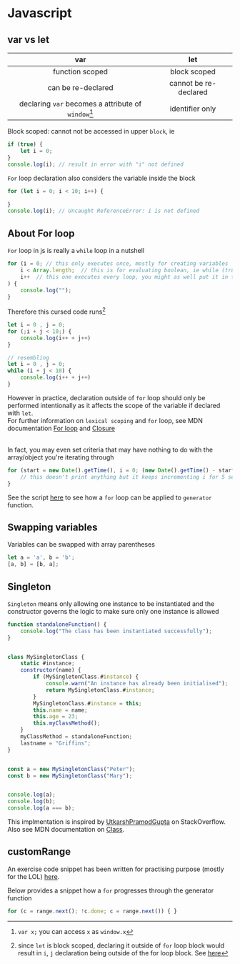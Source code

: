 # Javascript

## var vs let

|var|let|
|:---:|:---:|
|function scoped|block scoped|
|can be re-declared|cannot be re-declared|
| declaring `var` becomes a attribute of `window`[^2] | identifier only |

[^2]: `var x;` you can access `x` as `window.x`

Block scoped: cannot not be accessed in upper `block`, ie
```javascript
if (true) {
    let i = 0;
} 
console.log(i); // result in error with "i" not defined
```
`For` loop declaration also considers the variable inside the block
```javascript
for (let i = 0; i < 10; i++) {
    
}
console.log(i); // Uncaught ReferenceError: i is not defined
```


## About For loop
`For` loop in js is really a `while` loop in a nutshell   
```javascript
for (i = 0; // this only executes once, mostly for creating variables
    i < Array.length;  // this is for evaluating boolean, ie while (true)
    i++  // this one executes every loop, you might as well put it in the execution code
) {
    console.log("");
}
```

Therefore this cursed code runs[^1]
[^1]: since `let` is block scoped, declaring it outside of `for` loop block would result in `i`, `j` declaration being outside of the for loop block. See [here](#var-vs-let)
```javascript
let i = 0 , j = 0;
for (;i + j < 10;) {
    console.log(i++ + j++)
}

// resembling
let i = 0 , j = 0;
while (i + j < 10) {
    console.log(i++ + j++)
}
```
However in practice, declaration outside of `for` loop should only be performed intentionally as it affects the scope of the variable if declared with `let`.\
For further information on `lexical scoping` and `for` loop, see MDN documentation [For loop](https://developer.mozilla.org/en-US/docs/Web/JavaScript/Reference/Statements/for#lexical_declarations_in_the_initialization_block) and [Closure](https://developer.mozilla.org/en-US/docs/Web/JavaScript/Guide/Closures#lexical_scoping)

\
In fact, you may even set criteria that may have nothing to do with the array/object you're iterating through
```javascript
for (start = new Date().getTime(), i = 0; (new Date().getTime() - start) < 5000; i++) {
    // this doesn't print anything but it keeps incrementing i for 5 seconds
}
```

See the script [here](##customRange) to see how a `for` loop can be applied to `generator` function.

## Swapping variables
Variables can be swapped with array parentheses
```javascript
let a = 'a', b = 'b';
[a, b] = [b, a];
```

## Singleton
`Singleton` means only allowing one instance to be instantiated and the constructor governs the logic to make sure only one instance is allowed
```javascript
function standaloneFunction() {
    console.log("The class has been instantiated successfully");
}


class MySingletonClass {
    static #instance;                                                   // declare a static private field
    constructor(name) {
        if (MySingletonClass.#instance) {                               // if the static private field is not empty, it means the class has been instantiated once before
            console.warn("An instance has already been initialised");   // Give a console warning when the class has been instantiated before
            return MySingletonClass.#instance;                          // this line will return previously instantiated instance, halting the rest of the constructor "script"
        }
        MySingletonClass.#instance = this;
        this.name = name;
        this.age = 23;
        this.myClassMethod();                                           // this will only be executed if the class is instantiated the first time
    }
    myClassMethod = standaloneFunction;                                 // an outer function can become a class method this way
    lastname = "Griffins";  
}


const a = new MySingletonClass("Peter");                                // console return: "The class has been instantiated successfully"
const b = new MySingletonClass("Mary");                                 // console warns: "An instance has already been initialised"


console.log(a);                                                         // MySingletonClass {lastname: 'Griffins', name: 'Peter', age: 23, myClassMethod: ƒ}
console.log(b);                                                         // MySingletonClass {lastname: 'Griffins', name: 'Peter', age: 23, myClassMethod: ƒ}
console.log(a === b);                                                   // true
```
This implmentation is inspired by [UtkarshPramodGupta](https://stackoverflow.com/a/59646297) on StackOverflow. Also see MDN documentation on [Class](https://developer.mozilla.org/en-US/docs/Web/JavaScript/Guide/Using_classes).



## customRange

An exercise code snippet has been written for practising purpose (mostly for the LOL) [here](crange.js).

Below provides a snippet how a `for` progresses through the generator function
```javascript
for (c = range.next(); !c.done; c = range.next()) { }
```

